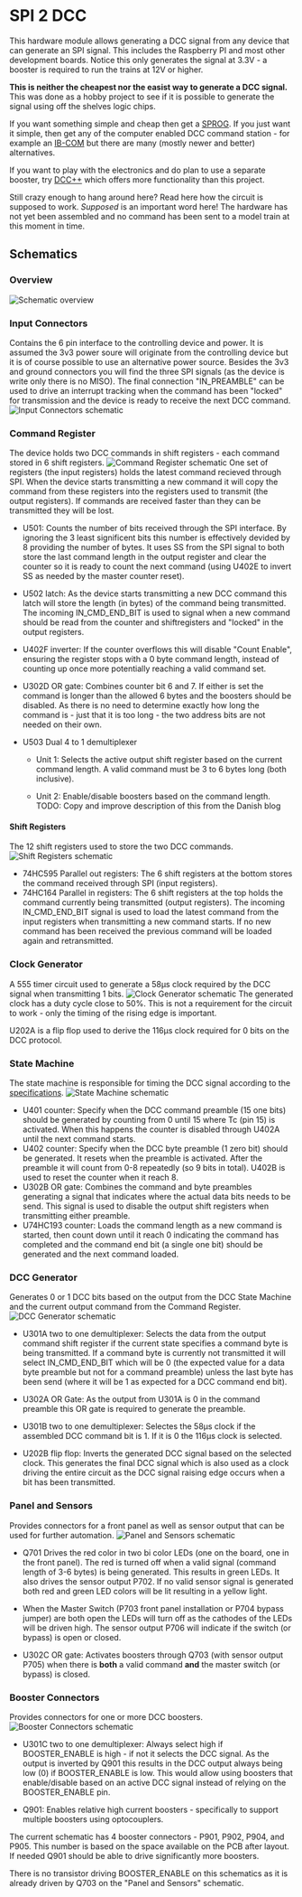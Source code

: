 # SPI 2 DCC
This hardware module allows generating a DCC signal from any device that can generate an SPI signal. This includes the 
Raspberry PI and most other development boards. Notice this only generates the signal at 3.3V - a booster is required to run the trains at 12V or higher.

**This is neither the cheapest nor the easist way to generate a DCC signal.**  
This was done as a hobby project to see if it is possible to generate the signal using off the shelves logic chips.

If you want something simple and cheap then get a [SPROG](http://www.sprog-dcc.co.uk/about_sprogII.shtml). If you just want it simple,
then get any of the computer enabled DCC command station - for example an [IB-COM](http://www.uhlenbrock.de/de_DE/produkte/digizen/I000C67F-001.htm!ArcEntryInfo=0004.2.I000C67F)
but there are many (mostly newer and better) alternatives.

If you want to play with the electronics and do plan to use a separate booster, try [DCC++](https://github.com/DccPlusPlus/BaseStation) which
offers more functionality than this project.

Still crazy enough to hang around here? Read here how the circuit is supposed to work. *Supposed* is an important word here! The hardware has not yet been assembled and no command has been sent to a model train at this moment in time.

## Schematics
### Overview
![Schematic overview](https://kicaddoxer.azurewebsites.net/github/trainiot/Hardware/master/Spi2Dcc/SpiDcc.sch?.svg)

### Input Connectors
Contains the 6 pin interface to the controlling device and power. It is assumed the 3v3 power soure will originate from the controlling 
device but it is of course possible to use an alternative power source.
Besides the 3v3 and ground connectors you will find the three SPI signals (as the device is write only there is no MISO). The final connection 
"IN_PREAMBLE" can be used to drive an interrupt tracking when the command has been "locked" for transmission and the device is ready to receive
the next DCC command. 
![Input Connectors schematic](https://kicaddoxer.azurewebsites.net/github/trainiot/Hardware/master/Spi2Dcc/InputConnectors.sch?.svg)

### Command Register

The device holds two DCC commands in shift registers - each command stored in 6 shift registers. 
![Command Register schematic](https://kicaddoxer.azurewebsites.net/github/trainiot/Hardware/master/Spi2Dcc/CommandRegister.sch?.svg)
One set of registers (the input registers) holds the latest command recieved through SPI. When the device starts transmitting
a new command it will copy the command from these registers into the registers used to transmit (the output registers).
If commands are received faster than they can be transmitted they will be lost.

* U501: Counts the number of bits received through the SPI interface. By ignoring the 3 least significent bits this number is effectively devided by 8 providing the number of bytes. It uses SS from the SPI signal to both store the
last command length in the output register and clear the counter so it is ready to count the next command
(using U402E to invert SS as needed by the master counter reset).

* U502 latch: As the device starts transmitting a new DCC command this latch will store the length (in bytes) of the command being transmitted.  
The incoming IN_CMD_END_BIT is used to signal when a new command should be read from the counter and shiftregisters and "locked" in the output registers.

* U402F inverter: If the counter overflows this will disable "Count Enable", ensuring the register stops with a 0 byte command length,
instead of counting up once more potentially reaching a valid command set.

* U302D OR gate: Combines counter bit 6 and 7. If either is set the command is longer than the allowed 6 bytes and the boosters
should be disabled. As there is no need to determine exactly how long the command is - just that it is too long - the two address bits
are not needed on their own.

* U503 Dual 4 to 1 demultiplexer

  * Unit 1: Selects the active output shift register based on the current command length.
A valid command must be 3 to 6 bytes long (both inclusive).  

  * Unit 2: Enable/disable boosters based on the command length. TODO: Copy and improve description of this from the Danish blog

#### Shift Registers
The 12 shift registers used to store the two DCC commands.
![Shift Registers schematic](https://kicaddoxer.azurewebsites.net/github/trainiot/Hardware/master/Spi2Dcc/ShiftRegisters.sch?.svg)
* 74HC595 Parallel out registers: The 6 shift registers at the bottom stores the command received through SPI (input registers).
* 74HC164 Parallel in registers: The 6 shift registers at the top holds the command currently being transmitted (output registers).
The incoming IN_CMD_END_BIT signal is used to load the latest command from the input registers when transmitting a new command starts.
If no new command has been received the previous command will be loaded again and retransmitted.

### Clock Generator
A 555 timer circuit used to generate a 58μs clock required by the DCC signal when transmitting 1 bits.
![Clock Generator schematic](https://kicaddoxer.azurewebsites.net/github/trainiot/Hardware/master/Spi2Dcc/ClockGenerator.sch?hiddenpins=ShowIfConnectedToWire&.svg)
The generated clock has a duty cycle close to 50%. This is not a requirement for the circuit to work - only the timing of the
rising edge is important.

U202A is a flip flop used to derive the 116μs clock required for 0 bits on the DCC protocol.

### State Machine
The state machine is responsible for timing the DCC signal according to the [specifications](http://www.nmra.org/sites/default/files/s-92-2004-07.pdf).
![State Machine schematic](https://kicaddoxer.azurewebsites.net/github/trainiot/Hardware/master/Spi2Dcc/DccStateMachine.sch?hiddenpins=ShowIfConnectedToWire&.svg)
* U401 counter: Specify when the DCC command preamble (15 one bits) should be generated by counting from 0 until 15 where Tc (pin 15) is activated. When this happens the counter is disabled through U402A until the next command starts.
* U402 counter: Specify when the DCC byte preamble (1 zero bit) should be generated. It resets when the preamble is activated. After the preamble it will count from 0-8 repeatedly (so 9 bits in total). U402B is used to reset the counter when it reach 8.
* U302B OR gate: Combines the command and byte preambles generating a signal that indicates where the actual data bits needs to be send. This signal is used to disable the output shift registers when transmitting either preamble.
* U74HC193 counter: Loads the command length as a new command is started, then count down until it reach 0 indicating the command has completed and the command end bit (a single one bit) should be generated and the next command loaded.

### DCC Generator
Generates 0 or 1 DCC bits based on the output from the DCC State Machine and the current output command from the Command Register.
![DCC Generator schematic](https://kicaddoxer.azurewebsites.net/github/trainiot/Hardware/master/Spi2Dcc/DccGenerator.sch?hiddenpins=ShowIfConnectedToWire&.svg)

* U301A two to one demultiplexer: Selects the data from the output command shift register if the current state specifies a command byte is being transmitted. If a command byte is currently not transmitted it will select IN_CMD_END_BIT which will be 0 (the expected value for a data byte preamble but not for a command preamble) unless the last byte has been send (where it will be 1 as expected for a DCC command end bit). 

* U302A OR Gate: As the output from U301A is 0 in the command preamble this OR gate is required to generate the preamble.

* U301B two to one demultiplexer: Selectes the 58μs clock if the assembled DCC command bit is 1. If it is 0 the 116μs clock is selected.

* U202B flip flop: Inverts the generated DCC signal based on the selected clock. This generates the final DCC signal which is also used as a clock driving the entire circuit as the DCC signal raising edge occurs when a bit has been transmitted.

### Panel and Sensors
Provides connectors for a front panel as well as sensor output that can be used for further automation.
![Panel and Sensors schematic](https://kicaddoxer.azurewebsites.net/github/trainiot/Hardware/master/Spi2Dcc/PanelAndSensors.sch?hiddenpins=ShowIfConnectedToWire&.svg)

* Q701 Drives the red color in two bi color LEDs (one on the board, one in the front panel). The red is turned off when a valid signal (command length of 3-6 bytes) is being generated. This results in green LEDs. It also drives the sensor output P702. If no valid sensor signal is generated both red and green LED colors will be lit resulting in a yellow light.

* When the Master Switch (P703 front panel installation or P704 bypass jumper) are both open the LEDs will turn off as the cathodes of the LEDs will be driven high. The sensor output P706 will indicate if the switch (or bypass) is open or closed.

* U302C OR gate: Activates boosters through Q703 (with sensor output P705) when there is **both** a valid command **and** the master switch (or bypass) is closed.

### Booster Connectors
Provides connectors for one or more DCC boosters.
![Booster Connectors schematic](https://kicaddoxer.azurewebsites.net/github/trainiot/Hardware/master/Spi2Dcc/BoosterConnectors.sch?hiddenpins=ShowIfConnectedToWire&.svg)

* U301C two to one demultiplexer: Always select high if BOOSTER_ENABLE is high - if not it selects the DCC signal. As the output is inverted by Q901 this results in the DCC output always being low (0) if BOOSTER_ENABLE is low. This would allow using boosters that enable/disable based on an active DCC signal instead of relying on the BOOSTER_ENABLE pin.

* Q901: Enables relative high current boosters - specifically to support multiple boosters using optocouplers.

The current schematic has 4 booster connectors - P901, P902, P904, and P905. This number is based on the space available on the PCB after layout. If needed Q901 should be able to drive significantly more boosters.

There is no transistor driving BOOSTER_ENABLE on this schematics as it is already driven by Q703 on the "Panel and Sensors" schematic.
